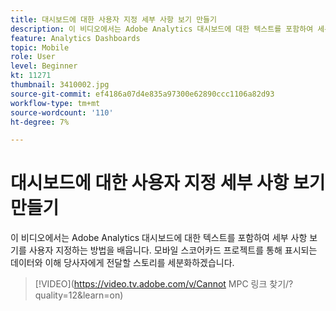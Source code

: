 ```yaml
---
title: 대시보드에 대한 사용자 지정 세부 사항 보기 만들기
description: 이 비디오에서는 Adobe Analytics 대시보드에 대한 텍스트를 포함하여 세부 사항 보기를 사용자 지정하는 방법을 배웁니다. 모바일 스코어카드 프로젝트를 통해 표시되는 데이터와 이해 당사자에게 전달할 스토리를 세분화하겠습니다. (60~160자 사이여야 하지만 242자임)
feature: Analytics Dashboards
topic: Mobile
role: User
level: Beginner
kt: 11271
thumbnail: 3410002.jpg
source-git-commit: ef4186a07d4e835a97300e62890ccc1106a82d93
workflow-type: tm+mt
source-wordcount: '110'
ht-degree: 7%

---
```



# 대시보드에 대한 사용자 지정 세부 사항 보기 만들기

이 비디오에서는 Adobe Analytics 대시보드에 대한 텍스트를 포함하여 세부 사항 보기를 사용자 지정하는 방법을 배웁니다. 모바일 스코어카드 프로젝트를 통해 표시되는 데이터와 이해 당사자에게 전달할 스토리를 세분화하겠습니다.

>[!VIDEO](https://video.tv.adobe.com/v/Cannot MPC 링크 찾기/?quality=12&amp;learn=on)
